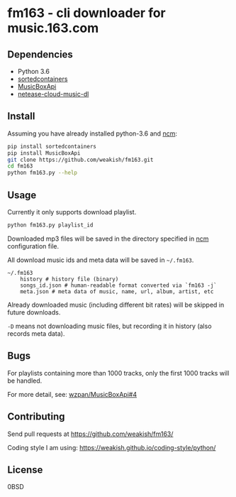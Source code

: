 fm163 - cli downloader for music.163.com
========================================

Dependencies
------------

- Python 3.6
- [sortedcontainers](https://pypi.python.org/pypi/sortedcontainers)
- [MusicBoxApi](https://github.com/wzpan/MusicBoxApi)
- [netease-cloud-music-dl][ncm]

[ncm]: https://github.com/codezjx/netease-cloud-music-dl

Install
-------

Assuming you have already installed python-3.6 and [ncm]:

```sh
pip install sortedcontainers
pip install MusicBoxApi
git clone https://github.com/weakish/fm163.git
cd fm163
python fm163.py --help
```

Usage
-----

Currently it only supports download playlist.

```sh
python fm163.py playlist_id
```

Downloaded mp3 files will be saved in the directory specified in [ncm]
configuration file.

[ncm]: https//github.cezjx/netease-cloud-music-dl

All download music ids and meta data will be saved in `~/.fm163`.

```
~/.fm163
    history # history file (binary)
    songs_id.json # human-readable format converted via `fm163 -j`
    meta.json # meta data of music, name, url, album, artist, etc
```

Already downloaded music (including different bit rates) will be skipped in future downloads.

`-D` means not downloading music files, but recording it in history (also records meta data).

Bugs
----

For playlists containing more than 1000 tracks,
only the first 1000 tracks will be handled.

For more detail, see: [wzpan/MusicBoxApi#4]

[wzpan/MusicBoxApi#4]: https://github.com/wzpan/MusicBoxApi/issues/4

Contributing
------------

Send pull requests at <https://github.com/weakish/fm163/>

Coding style I am using: <https://weakish.github.io/coding-style/python/>

License
-------

0BSD
